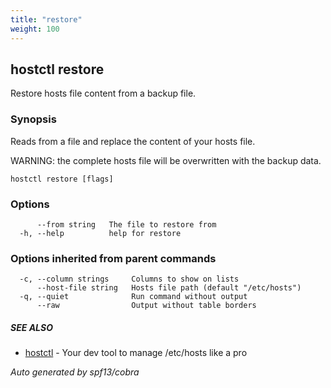 ```yaml
---
title: "restore"
weight: 100
---
```


## hostctl restore

Restore hosts file content from a backup file.

### Synopsis


Reads from a file and replace the content of your hosts file.

WARNING: the complete hosts file will be overwritten with the backup data.


```
hostctl restore [flags]
```

### Options

```
      --from string   The file to restore from
  -h, --help          help for restore
```

### Options inherited from parent commands

```
  -c, --column strings     Columns to show on lists
      --host-file string   Hosts file path (default "/etc/hosts")
  -q, --quiet              Run command without output
      --raw                Output without table borders
```

##### SEE ALSO

* [hostctl](/docs/cli-usage/hostctl)	 - Your dev tool to manage /etc/hosts like a pro

*Auto generated by spf13/cobra*
